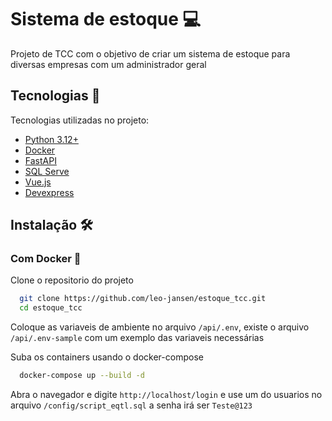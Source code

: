 # Sistema de estoque :computer:
Projeto de TCC com o objetivo de criar um sistema de estoque para diversas empresas com um administrador geral

## Tecnologias :toolbox:
Tecnologias utilizadas no projeto:
* [Python 3.12+](https://www.python.org/downloads/)
* [Docker](https://www.docker.com/)
* [FastAPI](https://fastapi.tiangolo.com/pt/)
* [SQL Serve](https://www.microsoft.com/pt-br/sql-server/sql-server-downloads)
* [Vue.js](https://vuejs.org/)
* [Devexpress](https://js.devexpress.com/Vue/)

## Instalação :hammer_and_wrench:
### Com Docker :whale2:
Clone o repositorio do projeto
```bash
  git clone https://github.com/leo-jansen/estoque_tcc.git
  cd estoque_tcc
```
Coloque as variaveis de ambiente no arquivo `/api/.env`, existe o arquivo `/api/.env-sample` com um exemplo das variaveis necessárias

Suba os containers usando o docker-compose
```bash
  docker-compose up --build -d
```
Abra o navegador e digite `http://localhost/login` e use um do usuarios no arquivo `/config/script_eqtl.sql` a senha irá ser `Teste@123`
